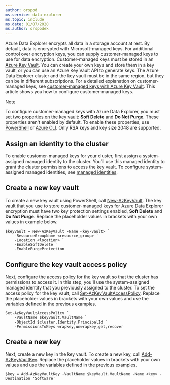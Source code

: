 ```yaml
---
author: orspod
ms.service: data-explorer
ms.topic: include
ms.date: 01/07/2020
ms.author: orspodek
---
```


Azure Data Explorer encrypts all data in a storage account at rest. By default, data is encrypted with Microsoft-managed keys. For additional control over encryption keys, you can supply customer-managed keys to use for data encryption. Customer-managed keys must be stored in an [Azure Key Vault](/azure/key-vault/key-vault-overview). You can create your own keys and store them in a key vault, or you can use an Azure Key Vault API to generate keys. The Azure Data Explorer cluster and the key vault must be in the same region, but they can be in different subscriptions. For a detailed explanation on customer-managed keys, see [customer-managed keys with Azure Key Vault](/azure/storage/common/storage-service-encryption). This article shows you how to configure customer-managed keys.

> [!Note]
> To configure customer-managed keys with Azure Data Explorer, you must [set two properties on the key vault](/azure/key-vault/key-vault-ovw-soft-delete): **Soft Delete** and **Do Not Purge**. These properties aren't enabled by default. To enable these properties, use [PowerShell](/azure/key-vault/key-vault-soft-delete-powershell) or [Azure CLI](/azure/key-vault/key-vault-soft-delete-cli). Only RSA keys and key size 2048 are supported.

## Assign an identity to the cluster

To enable customer-managed keys for your cluster, first assign a system-assigned managed identity to the cluster. You'll use this managed identity to grant the cluster permissions to access the key vault. To configure system-assigned managed identities, see [managed identities](/azure/data-explorer/managed-identities).

## Create a new key vault

To create a new key vault using PowerShell, call [New-AzKeyVault](/powershell/module/az.keyvault/new-azkeyvault.md). The key vault that you use to store customer-managed keys for Azure Data Explorer encryption must have two key protection settings enabled, **Soft Delete** and **Do Not Purge**. Replace the placeholder values in brackets with your own values in example below.

```azurepowershell-interactive
$keyVault = New-AzKeyVault -Name <key-vault> `
    -ResourceGroupName <resource_group> `
    -Location <location> `
    -EnableSoftDelete `
    -EnablePurgeProtection
```

## Configure the key vault access policy

Next, configure the access policy for the key vault so that the cluster has permissions to access it. In this step, you'll use the system-assigned managed identity that you previously assigned to the cluster. To set the access policy for the key vault, call [Set-AzKeyVaultAccessPolicy](/powershell/module/az.keyvault/set-azkeyvaultaccesspolicy.md). Replace the placeholder values in brackets with your own values and use the variables defined in the previous examples.

```azurepowershell-interactive
Set-AzKeyVaultAccessPolicy `
    -VaultName $keyVault.VaultName `
    -ObjectId $cluster.Identity.PrincipalId `
    -PermissionsToKeys wrapkey,unwrapkey,get,recover
```

## Create a new key

Next, create a new key in the key vault. To create a new key, call [Add-AzKeyVaultKey](/powershell/module/az.keyvault/add-azkeyvaultkey.md). Replace the placeholder values in brackets with your own values and use the variables defined in the previous examples.

```azurepowershell-interactive
$key = Add-AzKeyVaultKey -VaultName $keyVault.VaultName -Name <key> -Destination 'Software'
```
